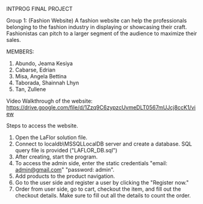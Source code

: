 INTPROG FINAL PROJECT

Group 1: (Fashion Website)
A fashion website can help the professionals belonging to the fashion industry in displaying or showcasing their craft. Fashionistas can pitch to a larger segment of the audience to maximize their sales.

MEMBERS:
1. Abundo, Jeama Kesiya
2. Cabarse, Edrian
3. Misa, Angela Bettina
4. Taborada, Shainnah Lhyn
5. Tan, Zullene

Video Walkthrough of the website: https://drive.google.com/file/d/1Zzq9C6zypzcUvmeDLT0567mUJcj8ccK1/view

Steps to access the website.
1. Open the LaFlor solution file.
2. Connect to localdb\\MSSQLLocalDB server and create a database. SQL query file is provided ("LAFLOR_DB.sql")
3. After creating, start the program.
4. To access the admin side, enter the static credentials "email: admin@gmail.com" "password: admin".
5. Add products to the product navigation.
6. Go to the user side and register a user by clicking the "Register now."
7. Order from user side, go to cart, checkout the item, and fill out the checkout details. Make sure to fill out all the details to count the order.
